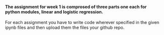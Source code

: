 #### The assignment for week 1 is comprosed of three parts one each for python modules, linear and logistic regression.
For each assignment you have to write code wherever specified in the given ipynb files and then upload them the files your github repo.
